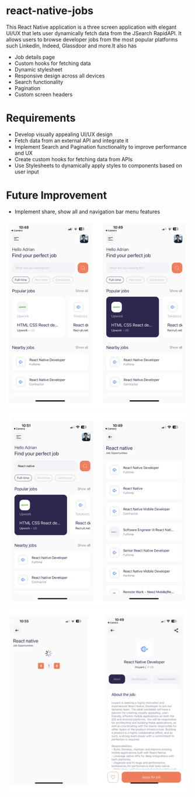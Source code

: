 # react-native-jobs

This React Native application is a three screen application with elegant UI/UX that lets user dynamically fetch data from the JSearch RapidAPI. It allows users to browse developer jobs from the most popular platforms such LinkedIn, Indeed, Glassdoor and more.It also has
- Job details page
- Custom hooks for fetching data
- Dynamic stylesheet
- Responsive design across all devices 
- Search functionality
- Pagination
- Custom screen headers

# Requirements
- Develop visually appealing UI/UX design
- Fetch data from an external API and integrate it
- Implement Search and Pagination functionality to improve performance and UX
- Create custom hooks for fetching data from APIs 
- Use Stylesheets to dynamically apply styles to components based on user input


# Future Improvement 
- Implement share, show all and navigation bar menu features



![Home Page](public/Home-Page.png)
![Search](public/Search.PNG)
![About](public/About.PNG)